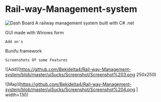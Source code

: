# Rail-way-Management-system

![Dash Board](https://github.com/Bekidelta4/Rail-way-Management-system/blob/master/uiSucks/Screenshot/Screenshot%201.png)
A railway management system built with C# .net

  GUI made with Winows form
  
    Add on's
   Bunifu framework
    
   
   
    Screenshots Of some Features

![Add](https://github.com/Bekidelta4/Rail-way-Management-system/blob/master/uiSucks/Screenshot/Screenshot%203.png 250x250)

![Map](https://github.com/Bekidelta4/Rail-way-Management-system/blob/master/uiSucks/Screenshot/Screenshot%204.png | width=130)
